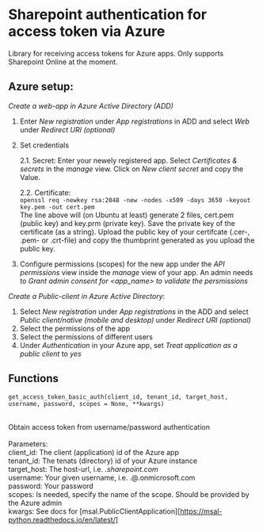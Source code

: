 # Sharepoint authentication for access token via Azure  
Library for receiving access tokens for Azure apps. Only supports Sharepoint Online at the moment.


## Azure setup:

*Create a web-app in Azure Active Directory (ADD)*

1. Enter *New registration* under *App registrations* in ADD and select *Web* under *Redirect URI (optional)*

2. Set credentials

    2.1. Secret:
        Enter your newely registered app. Select *Certificates & secrets* in the *manage* view. Click on *New client secret* and copy the Value.

    2.2. Certificate: \
        ```
            openssl req -newkey rsa:2048 -new -nodes -x509 -days 3650 -keyout key.pem -out cert.pem
        ```
        \
        The line above will (on Ubuntu at least) generate 2 files, cert.pem (public key) and key.prm (private key). 
        Save the private key of the certificate (as a string). Upload the public key of your certifcate (.cer-, .pem- or .crt-file) and copy the thumbprint generated as you upload the public key.

3. Configure permissions (scopes) for the new app under the *API permissions* view inside the *manage* view of your app. An admin needs to *Grant admin consent for <app_name> to validate the persmissions* 

*Create a Public-client in Azure Active Directory*:

1. Select *New registration* under *App registrations* in the ADD and select *Public client/native (mobile and desktop)* under *Redirect URI (optional)*
2. Select the permissions of the app
3. Select the permissions of different users 
4. Under *Authentication* in your Azure app, set *Treat application as a public client* to *yes*

## Functions
```
get_access_token_basic_auth(client_id, tenant_id, target_host, username, password, scopes = None, **kwargs)
```
   \
Obtain access token from username/password authentication\
    \
    Parameters:
    \
        client_id:   The client (application) id of the Azure app
        \
        tenant_id:   The tenats (directory) id of your Azure instance
        \
        target_host: The host-url, i.e. *<my-company>.sharepoint.com*
        \
        username:    Your given username, i.e. <my>.<name>@<my-company>.onmicrosoft.com
        \
        password:    Your password
        \
        scopes:      Is needed, specify the name of the scope. Should be provided by the Azure admin
        \
        kwargs:      See docs for [msal.PublicClientApplication][https://msal-python.readthedocs.io/en/latest/] 